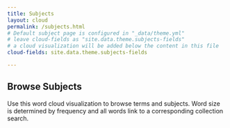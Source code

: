 ```yaml
---
title: Subjects
layout: cloud
permalink: /subjects.html
# Default subject page is configured in "_data/theme.yml"
# leave cloud-fields as "site.data.theme.subjects-fields"
# a cloud visualization will be added below the content in this file
cloud-fields: site.data.theme.subjects-fields

---
```


## Browse Subjects

Use this word cloud visualization to browse terms and subjects.
Word size is determined by frequency and all words link to a corresponding collection search.
